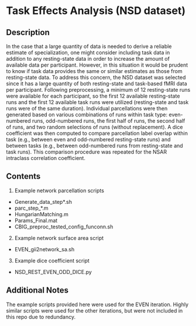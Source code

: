 # Task Effects Analysis (NSD dataset)

## Description
In the case that a large quantity of data is needed to derive a reliable estimate of specialization, one might consider including task data in addition to any resting-state data in order to increase the amount of available data per participant. However, in this situation it would be prudent to know if task data provides the same or similar estimates as those from resting-state data. To address this concern, the NSD dataset was selected since it has a large quantity of both resting-state and task-based fMRI data per participant. Following preprocessing, a minimum of 12 resting-state runs were available for each participant, so the first 12 available resting-state runs and the first 12 available task runs were utilized (resting-state and task runs were of the same duration). Individual parcellations were then generated based on various combinations of runs within task type: even-numbered runs, odd-numbered runs, the first half of runs, the second half of runs, and two random selections of runs (without replacement). A dice coefficient was then computed to compare parcellation label overlap within task (e.g., between even and odd-numbered resting-state runs) and between tasks (e.g., between odd-numbered runs from resting-state and task runs). This comparison procedure was repeated for the NSAR intraclass correlation coefficient.

## Contents
1. Example network parcellation scripts
* Generate_data_step*.sh
* parc_step_*.m
* HungarianMatching.m
* Params_Final.mat
* CBIG_preproc_tested_config_funconn.sh

2. Example network surface area script
* EVEN_gii2network_sa.sh
 
3. Example dice coefficient script
* NSD_REST_EVEN_ODD_DICE.py

## Additional Notes
The example scripts provided here were used for the EVEN iteration. Highly similar scripts were used for the other iterations, but were not included in this repo due to redundancy.
